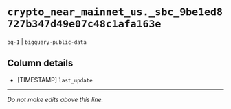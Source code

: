 # `crypto_near_mainnet_us._sbc_9be1ed8727b347d49e07c48c1afa163e`
`bq-1` | `bigquery-public-data`

## Column details
* [TIMESTAMP] `last_update`

-------------------------------------------------------------------------------
*Do not make edits above this line.*
